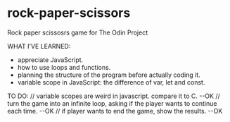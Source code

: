 # rock-paper-scissors
Rock paper scissosrs game for The Odin Project 

WHAT I'VE LEARNED:
- appreciate JavaScript.
- how to use loops and functions.
- planning the structure of the program before actually coding it.
- variable scope in JavaScript: the difference of var, let and const.

TO DO:
// variable scopes are weird in javascript. compare it to C. --OK
// turn the game into an infinite loop, asking if the player wants to continue each time. --OK
// if player wants to end the game, show the results. --OK
